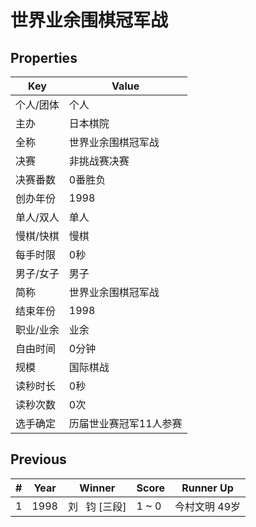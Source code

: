 # 世界业余围棋冠军战

## Properties

| Key | Value |
| --- | ----- |
| 个人/团体 | 个人 |
| 主办 | 日本棋院 |
| 全称 | 世界业余围棋冠军战 |
| 决赛 | 非挑战赛决赛 |
| 决赛番数 | 0番胜负 |
| 创办年份 | 1998 |
| 单人/双人 | 单人 |
| 慢棋/快棋 | 慢棋 |
| 每手时限 | 0秒 |
| 男子/女子 | 男子 |
| 简称 | 世界业余围棋冠军战 |
| 结束年份 | 1998 |
| 职业/业余 | 业余 |
| 自由时间 | 0分钟 |
| 规模 | 国际棋战 |
| 读秒时长 | 0秒 |
| 读秒次数 | 0次 |
| 选手确定 | 历届世业赛冠军11人参赛 |

## Previous

| # | Year | Winner | Score | Runner Up |
| --- | --- | --- | --- | --- |
| 1 | 1998 | 刘   钧 [三段] | 1 ~ 0 | 今村文明 49岁 |

